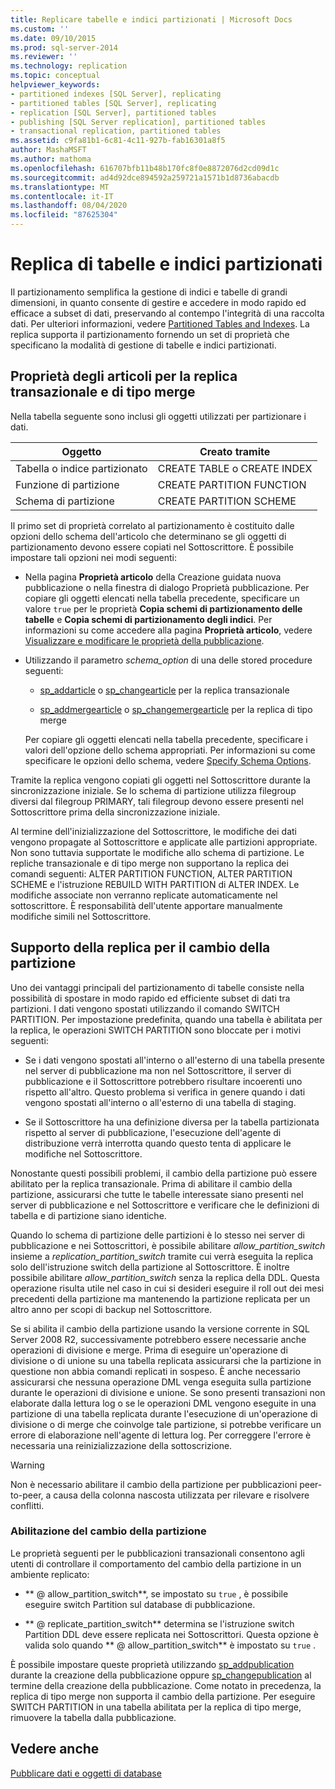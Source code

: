 ```yaml
---
title: Replicare tabelle e indici partizionati | Microsoft Docs
ms.custom: ''
ms.date: 09/10/2015
ms.prod: sql-server-2014
ms.reviewer: ''
ms.technology: replication
ms.topic: conceptual
helpviewer_keywords:
- partitioned indexes [SQL Server], replicating
- partitioned tables [SQL Server], replicating
- replication [SQL Server], partitioned tables
- publishing [SQL Server replication], partitioned tables
- transactional replication, partitioned tables
ms.assetid: c9fa81b1-6c81-4c11-927b-fab16301a8f5
author: MashaMSFT
ms.author: mathoma
ms.openlocfilehash: 616707bfb11b48b170fc8f0e8872076d2cd09d1c
ms.sourcegitcommit: ad4d92dce894592a259721a1571b1d8736abacdb
ms.translationtype: MT
ms.contentlocale: it-IT
ms.lasthandoff: 08/04/2020
ms.locfileid: "87625304"
---
```

# <a name="replicate-partitioned-tables-and-indexes"></a>Replica di tabelle e indici partizionati
  Il partizionamento semplifica la gestione di indici e tabelle di grandi dimensioni, in quanto consente di gestire e accedere in modo rapido ed efficace a subset di dati, preservando al contempo l'integrità di una raccolta dati. Per ulteriori informazioni, vedere [Partitioned Tables and Indexes](../../partitions/partitioned-tables-and-indexes.md). La replica supporta il partizionamento fornendo un set di proprietà che specificano la modalità di gestione di tabelle e indici partizionati.  
  
## <a name="article-properties-for-transactional-and-merge-replication"></a>Proprietà degli articoli per la replica transazionale e di tipo merge  
 Nella tabella seguente sono inclusi gli oggetti utilizzati per partizionare i dati.  
  
|Oggetto|Creato tramite|  
|------------|----------------------|  
|Tabella o indice partizionato|CREATE TABLE o CREATE INDEX|  
|Funzione di partizione|CREATE PARTITION FUNCTION|  
|Schema di partizione|CREATE PARTITION SCHEME|  
  
 Il primo set di proprietà correlato al partizionamento è costituito dalle opzioni dello schema dell'articolo che determinano se gli oggetti di partizionamento devono essere copiati nel Sottoscrittore. È possibile impostare tali opzioni nei modi seguenti:  
  
-   Nella pagina **Proprietà articolo** della Creazione guidata nuova pubblicazione o nella finestra di dialogo Proprietà pubblicazione. Per copiare gli oggetti elencati nella tabella precedente, specificare un valore `true` per le proprietà **Copia schemi di partizionamento delle tabelle** e **Copia schemi di partizionamento degli indici**. Per informazioni su come accedere alla pagina **Proprietà articolo**, vedere [Visualizzare e modificare le proprietà della pubblicazione](view-and-modify-publication-properties.md).  
  
-   Utilizzando il parametro *schema_option* di una delle stored procedure seguenti:  
  
    -   [sp_addarticle](/sql/relational-databases/system-stored-procedures/sp-addarticle-transact-sql) o [sp_changearticle](/sql/relational-databases/system-stored-procedures/sp-changearticle-transact-sql) per la replica transazionale  
  
    -   [sp_addmergearticle](/sql/relational-databases/system-stored-procedures/sp-addmergearticle-transact-sql) o [sp_changemergearticle](/sql/relational-databases/system-stored-procedures/sp-changemergearticle-transact-sql) per la replica di tipo merge  
  
     Per copiare gli oggetti elencati nella tabella precedente, specificare i valori dell'opzione dello schema appropriati. Per informazioni su come specificare le opzioni dello schema, vedere [Specify Schema Options](specify-schema-options.md).  
  
 Tramite la replica vengono copiati gli oggetti nel Sottoscrittore durante la sincronizzazione iniziale. Se lo schema di partizione utilizza filegroup diversi dal filegroup PRIMARY, tali filegroup devono essere presenti nel Sottoscrittore prima della sincronizzazione iniziale.  
  
 Al termine dell'inizializzazione del Sottoscrittore, le modifiche dei dati vengono propagate al Sottoscrittore e applicate alle partizioni appropriate. Non sono tuttavia supportate le modifiche allo schema di partizione. Le repliche transazionale e di tipo merge non supportano la replica dei comandi seguenti: ALTER PARTITION FUNCTION, ALTER PARTITION SCHEME e l'istruzione REBUILD WITH PARTITION di ALTER INDEX.  Le modifiche associate non verranno replicate automaticamente nel sottoscrittore. È responsabilità dell'utente apportare manualmente modifiche simili nel Sottoscrittore.  
  
## <a name="replication-support-for-partition-switching"></a>Supporto della replica per il cambio della partizione  
 Uno dei vantaggi principali del partizionamento di tabelle consiste nella possibilità di spostare in modo rapido ed efficiente subset di dati tra partizioni. I dati vengono spostati utilizzando il comando SWITCH PARTITION. Per impostazione predefinita, quando una tabella è abilitata per la replica, le operazioni SWITCH PARTITION sono bloccate per i motivi seguenti:  
  
-   Se i dati vengono spostati all'interno o all'esterno di una tabella presente nel server di pubblicazione ma non nel Sottoscrittore, il server di pubblicazione e il Sottoscrittore potrebbero risultare incoerenti uno rispetto all'altro. Questo problema si verifica in genere quando i dati vengono spostati all'interno o all'esterno di una tabella di staging.  
  
-   Se il Sottoscrittore ha una definizione diversa per la tabella partizionata rispetto al server di pubblicazione, l'esecuzione dell'agente di distribuzione verrà interrotta quando questo tenta di applicare le modifiche nel Sottoscrittore.  
  
 Nonostante questi possibili problemi, il cambio della partizione può essere abilitato per la replica transazionale. Prima di abilitare il cambio della partizione, assicurarsi che tutte le tabelle interessate siano presenti nel server di pubblicazione e nel Sottoscrittore e verificare che le definizioni di tabella e di partizione siano identiche.  
  
 Quando lo schema di partizione delle partizioni è lo stesso nei server di pubblicazione e nei Sottoscrittori, è possibile abilitare *allow_partition_switch* insieme a *replication_partition_switch* tramite cui verrà eseguita la replica solo dell'istruzione switch della partizione al Sottoscrittore. È inoltre possibile abilitare *allow_partition_switch* senza la replica della DDL. Questa operazione risulta utile nel caso in cui si desideri eseguire il roll out dei mesi precedenti della partizione ma mantenendo la partizione replicata per un altro anno per scopi di backup nel Sottoscrittore.  
  
 Se si abilita il cambio della partizione usando la versione corrente in SQL Server 2008 R2, successivamente potrebbero essere necessarie anche operazioni di divisione e merge. Prima di eseguire un'operazione di divisione o di unione su una tabella replicata assicurarsi che la partizione in questione non abbia comandi replicati in sospeso. È anche necessario assicurarsi che nessuna operazione DML venga eseguita sulla partizione durante le operazioni di divisione e unione. Se sono presenti transazioni non elaborate dalla lettura log o se le operazioni DML vengono eseguite in una partizione di una tabella replicata durante l'esecuzione di un'operazione di divisione o di merge che coinvolge tale partizione, si potrebbe verificare un errore di elaborazione nell'agente di lettura log. Per correggere l'errore è necessaria una reinizializzazione della sottoscrizione.  
  
> [!WARNING]  
>  Non è necessario abilitare il cambio della partizione per pubblicazioni peer-to-peer, a causa della colonna nascosta utilizzata per rilevare e risolvere conflitti.  
  
### <a name="enabling-partition-switching"></a>Abilitazione del cambio della partizione  
 Le proprietà seguenti per le pubblicazioni transazionali consentono agli utenti di controllare il comportamento del cambio della partizione in un ambiente replicato:  
  
-   ** \@ allow_partition_switch**, se impostato su `true` , è possibile eseguire switch Partition sul database di pubblicazione.  
  
-   ** \@ replicate_partition_switch** determina se l'istruzione switch Partition DDL deve essere replicata nei Sottoscrittori. Questa opzione è valida solo quando ** \@ allow_partition_switch** è impostato su `true` .  
  
 È possibile impostare queste proprietà utilizzando [sp_addpublication](/sql/relational-databases/system-stored-procedures/sp-addpublication-transact-sql) durante la creazione della pubblicazione oppure [sp_changepublication](/sql/relational-databases/system-stored-procedures/sp-changepublication-transact-sql) al termine della creazione della pubblicazione. Come notato in precedenza, la replica di tipo merge non supporta il cambio della partizione. Per eseguire SWITCH PARTITION in una tabella abilitata per la replica di tipo merge, rimuovere la tabella dalla pubblicazione.  
  
## <a name="see-also"></a>Vedere anche  
 [Pubblicare dati e oggetti di database](publish-data-and-database-objects.md)  
  
  
